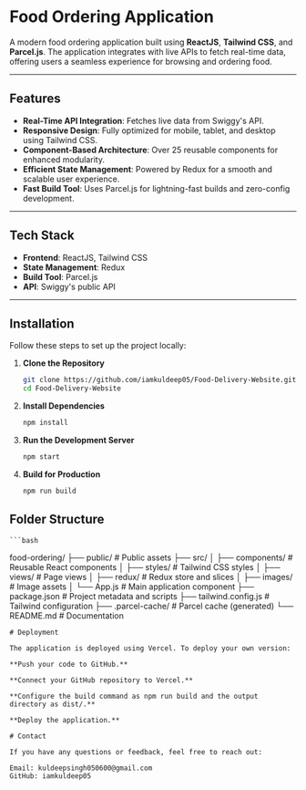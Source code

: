 # Food Ordering Application

A modern food ordering application built using **ReactJS**, **Tailwind CSS**, and **Parcel.js**. The application integrates with live APIs to fetch real-time data, offering users a seamless experience for browsing and ordering food.

---

## Features

- **Real-Time API Integration**: Fetches live data from Swiggy's API.
- **Responsive Design**: Fully optimized for mobile, tablet, and desktop using Tailwind CSS.
- **Component-Based Architecture**: Over 25 reusable components for enhanced modularity.
- **Efficient State Management**: Powered by Redux for a smooth and scalable user experience.
- **Fast Build Tool**: Uses Parcel.js for lightning-fast builds and zero-config development.

---

## Tech Stack

- **Frontend**: ReactJS, Tailwind CSS
- **State Management**: Redux
- **Build Tool**: Parcel.js
- **API**: Swiggy's public API

---

## Installation

Follow these steps to set up the project locally:

1. **Clone the Repository**
   ```bash
   git clone https://github.com/iamkuldeep05/Food-Delivery-Website.git
   cd Food-Delivery-Website

2. **Install Dependencies**
    ```bash
    npm install

3. **Run the Development Server**
    ```bash
    npm start
    
4. **Build for Production**
    ```bash
    npm run build
    
## Folder Structure
    ```bash
food-ordering/
├── public/                 # Public assets
├── src/
│   ├── components/         # Reusable React components
│   ├── styles/             # Tailwind CSS styles
│   ├── views/              # Page views
│   ├── redux/              # Redux store and slices
│   ├── images/             # Image assets
│   └── App.js              # Main application component
├── package.json            # Project metadata and scripts
├── tailwind.config.js      # Tailwind configuration
├── .parcel-cache/          # Parcel cache (generated)
└── README.md               # Documentation
```
# Deployment

The application is deployed using Vercel. To deploy your own version:

**Push your code to GitHub.**

**Connect your GitHub repository to Vercel.**

**Configure the build command as npm run build and the output directory as dist/.**

**Deploy the application.**

# Contact

If you have any questions or feedback, feel free to reach out:

Email: kuldeepsingh050600@gmail.com
GitHub: iamkuldeep05